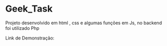 # Geek_Task
Projeto desenvolvido em html , css e algumas funções em Js, no backend foi utilizado Php

Link de Demonstração: 
